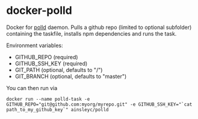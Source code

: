 # docker-polld

Docker for [polld](https://github.com/ainsleyc/polld) daemon. Pulls a github repo (limited to optional subfolder) containing the taskfile, installs npm dependencies and runs the task.

Environment variables:

- GITHUB_REPO (required)
- GITHUB_SSH_KEY (required)
- GIT_PATH (optional, defaults to "/")
- GIT_BRANCH (optional, defaults to "master")

You can then run via

```
docker run --name polld-task -e GITHUB_REPO="git@github.com:myorg/myrepo.git" -e GITHUB_SSH_KEY="`cat path_to_my_github_key`" ainsleyc/polld
```
